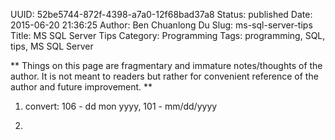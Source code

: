 UUID: 52be5744-872f-4398-a7a0-12f68bad37a8
Status: published
Date: 2015-06-20 21:36:25
Author: Ben Chuanlong Du
Slug: ms-sql-server-tips
Title: MS SQL Server Tips
Category: Programming
Tags: programming, SQL, tips, MS SQL Server

**
Things on this page are
fragmentary and immature notes/thoughts of the author.
It is not meant to readers
but rather for convenient reference of the author and future improvement.
**

1. convert: 106 - dd mon yyyy, 101 - mm/dd/yyyy

2. 
